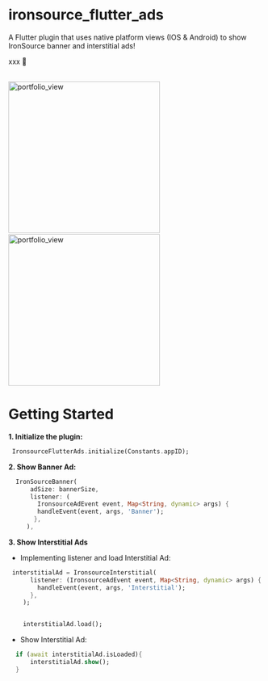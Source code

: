 # ironsource_flutter_ads

A Flutter plugin that uses native platform views (IOS & Android) to show IronSource banner and interstitial ads!


xxx 🚀</br></br>

<img width="300" alt="portfolio_view" src="https://live.staticflickr.com/65535/48574710632_fd7f318277_b.jpg">&nbsp;&nbsp; &nbsp;&nbsp;&nbsp; &nbsp;<img width="300" alt="portfolio_view" src="https://media.giphy.com/media/jqwcyovkVTiiDl9ZKh/giphy.gif">


# Getting Started

<b>1. Initialize the plugin: </b>

```dart
 IronsourceFlutterAds.initialize(Constants.appID);
```

<b>2. Show Banner Ad:</b>

```dart
  IronSourceBanner(
      adSize: bannerSize,
      listener: (
        IronsourceAdEvent event, Map<String, dynamic> args) {
        handleEvent(event, args, 'Banner');
       },
     ),
```

<b>3. Show Interstitial Ads</b>

* Implementing listener and load Interstitial Ad:

```dart
 interstitialAd = IronsourceInterstitial(
      listener: (IronsourceAdEvent event, Map<String, dynamic> args) {
        handleEvent(event, args, 'Interstitial');
      },
    );


    interstitialAd.load();
```

* Show Interstitial Ad:

```dart
  if (await interstitialAd.isLoaded){
      interstitialAd.show();
  }                        
```



